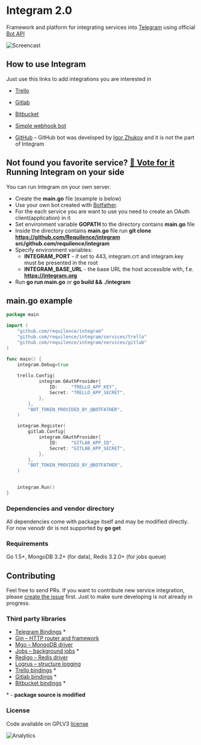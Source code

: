Integram 2.0
===========

Framework and platform for integrating services into [Telegram](https://telegram.org) using official [Bot API](https://core.telegram.org/bots/api)

![Screencast](https://1153359166.rsc.cdn77.org/integram/img/screencast4.gif)

How to use Integram
------------------
Just use this links to add integrations you are interested in
* [Trello](https://telegram.me/trello_bot?start=f_github)
* [Gitlab](https://telegram.me/gitlab_bot?start=f_github)
* [Bitbucket](https://telegram.me/bitbucket_bot?start=f_github)
* [Simple webhook bot](https://telegram.me/Bullhorn_bot?start=f_github)

* [GitHub](https://telegram.me/githubbot) – GitHub bot was developed by [Igor Zhukov](https://github.com/zhukov) and it is not the part of Integram

Not found you favorite service? [🤘 Vote for it](https://telegram.me/integram_bot?start=vote)
Running Integram on your side
------------------
You can run Integram on your own server. 
- Create the **main.go** file (example is below)
- Use your own bot created with [Botfather](https://telegram.me/botfather).
- For the each service you are want to use you need to create an OAuth client(application) in it
- Set environment variable **GOPATH** to the directory contains **main.go** file
- Inside the directory contains **main.go** file run **git clone https://github.com/Requilence/integram src/github.com/requilence/integram**
- Specify environment variables:
    - **INTEGRAM_PORT** - if set to 443, integram.crt and integram.key must be presented in the root
    - **INTEGRAM_BASE_URL** - the base URL the host accessible with, f.e. **https://integram.org**
- Run **go run main.go** or **go build && ./integram**

main.go example
------------------
```go
package main

import (
	"github.com/requilence/integram"
	"github.com/requilence/integram/services/trello"
	"github.com/requilence/integram/services/gitlab"
)

func main() {
	integram.Debug=true
	
    trello.Config{
            integram.OAuthProvider{
                ID:     "TRELLO_APP_KEY",
                Secret: "TRELLO_APP_SECRET",
            },
        },
        "BOT_TOKEN_PROVIDED_BY_@BOTFATHER",
    )

    integram.Register(
        gitlab.Config{
            integram.OAuthProvider{
                ID:     "GITLAB_APP_ID",
                Secret: "GITLAB_APP_SECRET",
            },
        },
        "BOT_TOKEN_PROVIDED_BY_@BOTFATHER",
    )

		
	integram.Run()
}
```

### Dependencies and vendor directory 

All dependencies come with package itself and may be modified directly. For now venodr dir is not supported by **go get**

### Requirements

Go 1.5+, MongoDB 3.2+ (for data), Redis 3.2.0+ (for jobs queue)

Contributing
------------------
Feel free to send PRs. If you want to contribute new service integration, please [create the issue](https://integram.org/issues/new) first. Just to make sure developing is not already in progress.

### Third party libraries

* [Telegram Bindings](https://github.com/go-telegram-bot-api/telegram-bot-api) *
* [Gin – HTTP router and framework](https://github.com/gin-gonic/gin)
* [Mgo – MongoDB driver](https://github.com/go-mgo/mgo)
* [Jobs – background jobs](https://github.com/albrow/jobs) *
* [Redigo – Redis driver](https://github.com/garyburd/redigo/redis)
* [Logrus – structure logging](https://github.com/Sirupsen/logrus)
* [Trello bindings](https://github.com/hackerlist/trello) *
* [Gitlab bindings](https://github.com/xanzy/go-gitlab) * 
* [Bitbucket bindings](https://github.com/ktrysmt/go-bitbucket) *

\* - **package source is modified**

### License
Code available on GPLV3 [license](https://github.com/requilence/integram/blob/master/LICENSE)

![Analytics](https://ga-beacon.appspot.com/UA-80266491-1/github_readme)
